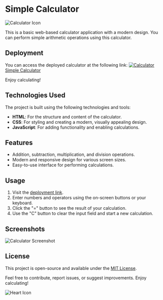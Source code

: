 # Simple Calculator

![Calculator Icon](calculator-icon.png)

This is a basic web-based calculator application with a modern design. You can perform simple arithmetic operations using this calculator.

## Deployment

You can access the deployed calculator at the following link:
[![Calculator](calculator-icon.png) Simple Calculator](https://farhan-gada.github.io/Simple_Calculator/)

Enjoy calculating!

## Technologies Used

The project is built using the following technologies and tools:

- **HTML**: For the structure and content of the calculator.
- **CSS**: For styling and creating a modern, visually appealing design.
- **JavaScript**: For adding functionality and enabling calculations.

## Features

- Addition, subtraction, multiplication, and division operations.
- Modern and responsive design for various screen sizes.
- Easy-to-use interface for performing calculations.

## Usage

1. Visit the [deployment link](https://farhan-gada.github.io/Simple_Calculator/).
2. Enter numbers and operators using the on-screen buttons or your keyboard.
3. Click the "=" button to see the result of your calculation.
4. Use the "C" button to clear the input field and start a new calculation.

## Screenshots

![Calculator Screenshot](screenshot.png)

## License

This project is open-source and available under the [MIT License](LICENSE).

Feel free to contribute, report issues, or suggest improvements. Enjoy calculating!

![Heart Icon](heart-icon.png)
